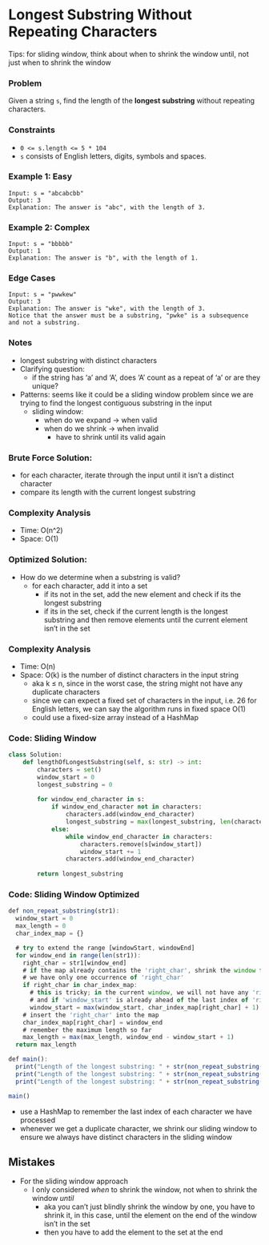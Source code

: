 # Longest Substring Without Repeating Characters

Tips: for sliding window, think about when to shrink the window until, not just when to shrink the window

### Problem

Given a string `s`, find the length of the **longest substring** without repeating characters.

### Constraints

- `0 <= s.length <= 5 * 104`
- `s` consists of English letters, digits, symbols and spaces.

### Example 1: Easy

```
Input: s = "abcabcbb"
Output: 3
Explanation: The answer is "abc", with the length of 3.
```

### Example 2: Complex

```
Input: s = "bbbbb"
Output: 1
Explanation: The answer is "b", with the length of 1.
```

### Edge Cases

```
Input: s = "pwwkew"
Output: 3
Explanation: The answer is "wke", with the length of 3.
Notice that the answer must be a substring, "pwke" is a subsequence and not a substring.
```

### Notes

- longest substring with distinct characters
- Clarifying question:
    - if the string has ‘a’ and ‘A’, does ‘A’ count as a repeat of ‘a’ or are they unique?
- Patterns: seems like it could be a sliding window problem since we are trying to find the longest contiguous substring in the input
    - sliding window:
        - when do we expand → when valid
        - when do we shrink → when invalid
            - have to shrink until its valid again

### Brute Force Solution:

- for each character, iterate through the input until it isn’t a distinct character
- compare its length with the current longest substring

### Complexity Analysis

- Time: O(n^2)
- Space: O(1)

### Optimized Solution:

- How do we determine when a substring is valid?
    - for each character, add it into a set
        - if its not in the set, add the new element and check if its the longest substring
        - if its in the set, check if the current length is the longest substring and then remove elements until the current element isn’t in the set

### Complexity Analysis

- Time: O(n)
- Space: O(k) is the number of distinct characters in the input string
    - aka k ≤ n, since in the worst case, the string might not have any duplicate characters
    - since we can expect a fixed set of characters in the input, i.e. 26 for English letters, we can say the algorithm runs in fixed space O(1)
    - could use a fixed-size array instead of a HashMap

### Code: Sliding Window

```python
class Solution:
    def lengthOfLongestSubstring(self, s: str) -> int:
        characters = set()
        window_start = 0
        longest_substring = 0
        
        for window_end_character in s:
            if window_end_character not in characters:
                characters.add(window_end_character)
                longest_substring = max(longest_substring, len(characters))
            else:
                while window_end_character in characters:
                    characters.remove(s[window_start])
                    window_start += 1
                characters.add(window_end_character)
        
        return longest_substring
```

### Code: Sliding Window Optimized

```jsx
def non_repeat_substring(str1):
  window_start = 0
  max_length = 0
  char_index_map = {}

  # try to extend the range [windowStart, windowEnd]
  for window_end in range(len(str1)):
    right_char = str1[window_end]
    # if the map already contains the 'right_char', shrink the window from the beginning so that
    # we have only one occurrence of 'right_char'
    if right_char in char_index_map:
      # this is tricky; in the current window, we will not have any 'right_char' after its previous index
      # and if 'window_start' is already ahead of the last index of 'right_char', we'll keep 'window_start'
      window_start = max(window_start, char_index_map[right_char] + 1)
    # insert the 'right_char' into the map
    char_index_map[right_char] = window_end
    # remember the maximum length so far
    max_length = max(max_length, window_end - window_start + 1)
  return max_length

def main():
  print("Length of the longest substring: " + str(non_repeat_substring("aabccbb")))
  print("Length of the longest substring: " + str(non_repeat_substring("abbbb")))
  print("Length of the longest substring: " + str(non_repeat_substring("abccde")))

main()
```

- use a HashMap to remember the last index of each character we have processed
- whenever we get a duplicate character, we shrink our sliding window to ensure we always have distinct characters in the sliding window

## Mistakes

- For the sliding window approach
    - I only considered *when* to shrink the window, not when to shrink the window *until*
        - aka you can’t just blindly shrink the window by one, you have to shrink it, in this case, until the element on the end of the window isn’t in the set
        - then you have to add the element to the set at the end